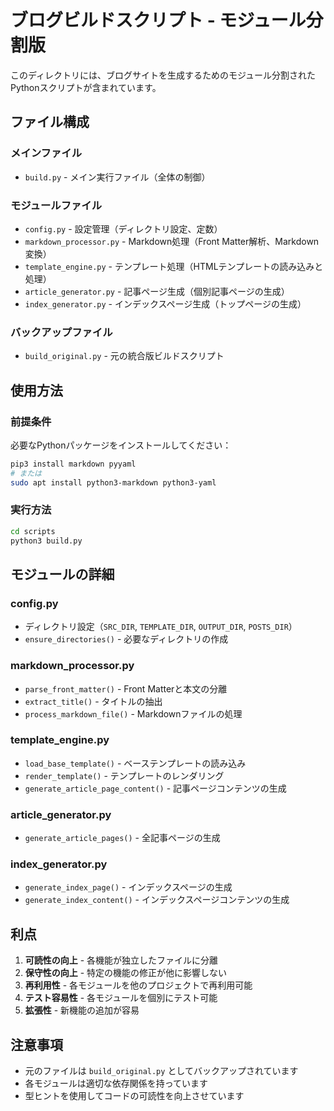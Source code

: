# ブログビルドスクリプト - モジュール分割版

このディレクトリには、ブログサイトを生成するためのモジュール分割されたPythonスクリプトが含まれています。

## ファイル構成

### メインファイル
- `build.py` - メイン実行ファイル（全体の制御）

### モジュールファイル
- `config.py` - 設定管理（ディレクトリ設定、定数）
- `markdown_processor.py` - Markdown処理（Front Matter解析、Markdown変換）
- `template_engine.py` - テンプレート処理（HTMLテンプレートの読み込みと処理）
- `article_generator.py` - 記事ページ生成（個別記事ページの生成）
- `index_generator.py` - インデックスページ生成（トップページの生成）

### バックアップファイル
- `build_original.py` - 元の統合版ビルドスクリプト

## 使用方法

### 前提条件
必要なPythonパッケージをインストールしてください：
```bash
pip3 install markdown pyyaml
# または
sudo apt install python3-markdown python3-yaml
```

### 実行方法
```bash
cd scripts
python3 build.py
```

## モジュールの詳細

### config.py
- ディレクトリ設定（`SRC_DIR`, `TEMPLATE_DIR`, `OUTPUT_DIR`, `POSTS_DIR`）
- `ensure_directories()` - 必要なディレクトリの作成

### markdown_processor.py
- `parse_front_matter()` - Front Matterと本文の分離
- `extract_title()` - タイトルの抽出
- `process_markdown_file()` - Markdownファイルの処理

### template_engine.py
- `load_base_template()` - ベーステンプレートの読み込み
- `render_template()` - テンプレートのレンダリング
- `generate_article_page_content()` - 記事ページコンテンツの生成

### article_generator.py
- `generate_article_pages()` - 全記事ページの生成

### index_generator.py
- `generate_index_page()` - インデックスページの生成
- `generate_index_content()` - インデックスページコンテンツの生成

## 利点

1. **可読性の向上** - 各機能が独立したファイルに分離
2. **保守性の向上** - 特定の機能の修正が他に影響しない
3. **再利用性** - 各モジュールを他のプロジェクトで再利用可能
4. **テスト容易性** - 各モジュールを個別にテスト可能
5. **拡張性** - 新機能の追加が容易

## 注意事項

- 元のファイルは `build_original.py` としてバックアップされています
- 各モジュールは適切な依存関係を持っています
- 型ヒントを使用してコードの可読性を向上させています 
